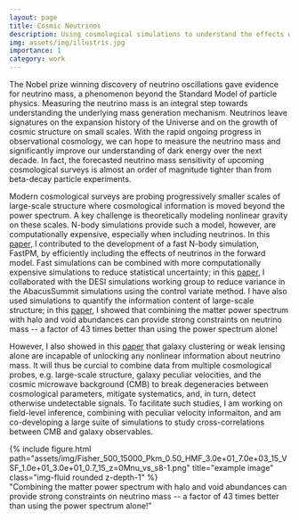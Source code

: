 ```yaml
---
layout: page
title: Cosmic Neutrinos
description: Using cosmological simulations to understand the effects on neutrino mass on cosmic structure
img: assets/img/illustris.jpg
importance: 1
category: work
---
```


The Nobel prize winning discovery of neutrino oscillations gave evidence for neutrino mass, a phenomenon beyond the Standard Model of particle physics. Measuring the neutrino mass is an integral step towards understanding the underlying mass generation mechanism. Neutrinos leave signatures on the expansion history of the Universe and on the growth of cosmic structure on small scales. With the rapid ongoing progress in observational cosmology, we can hope to measure the neutrino mass and significantly improve our understanding of dark energy over the next decade. In fact, the forecasted neutrino mass sensitivity of upcoming cosmological surveys is almost an order of magnitude tighter than from beta-decay particle experiments.

Modern cosmological surveys are probing progressively smaller scales of large-scale structure where cosmological information is moved beyond the power spectrum. A key challenge is theoretically modeling nonlinear gravity on these scales. N-body simulations provide such a model, however, are computationally expensive, especially when including neutrinos. In this <a href="https://doi.org/10.1088/1475-7516/2021/01/016">paper</a>, I contributed to the development of a fast N-body simulation, FastPM, by efficiently including the effects of neutrinos in the forward model. Fast simulations can be combined with more computationally expensive simulations to reduce statistical uncertainty; in this <a href="https://doi.org/10.1093/mnras/stac1501">paper</a>, I collaborated with the DESI simulations working group to reduce variance in the AbacusSummit simulations using the control variate method.
I have also used simulations to quantify the information content of large-scale structure; in this <a href="https://doi.org/10.3847/1538-4357/ac0e91">paper</a>, I showed that combining the matter power spectrum with halo and void abundances can provide strong constraints on neutrino mass -- a factor of 43 times better than using the power spectrum alone!

However, I also showed in this <a href="https://doi.org/10.1103/PhysRevD.105.123510">paper</a> that galaxy clustering or weak lensing alone are incapable of unlocking any nonlinear information about neutrino mass. It will thus be curcial to combine data from multiple cosmological probes, e.g. large-scale structure, galaxy peculiar velocities, and the cosmic microwave background (CMB) to break degeneracies between cosmological parameters, mitigate systematics, and, in turn, detect otherwise undetectable signals.
To facilitate such studies, I am working on field-level inference, combining with peculiar velocity informaiton, and am co-developing a large suite of simulations to study cross-correlations between CMB and galaxy observables.

<div class="row">
    <div class="col-sm mt-3 mt-md-0">
        {% include figure.html path="assets/img/Fisher_500_15000_Pkm_0.50_HMF_3.0e+01_7.0e+03_15_VSF_1.0e+01_3.0e+01_0.7_15_z=0Mnu_vs_s8-1.png" title="example image" class="img-fluid rounded z-depth-1" %}
    </div>
</div>
<div class="caption">
   "Combining the matter power spectrum with halo and void abundances can provide strong constraints on neutrino mass -- a factor of 43 times better than using the power spectrum alone!"
</div>
